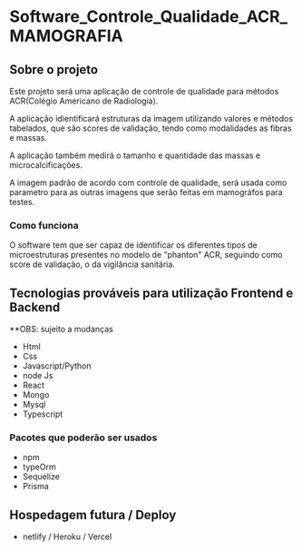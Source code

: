 # Software_Controle_Qualidade_ACR_MAMOGRAFIA

## Sobre o projeto

  Este projeto será uma aplicação de controle de qualidade para métodos ACR(Colégio Americano de Radiologia).

  A aplicação idientificará estruturas da imagem utilizando valores e métodos tabelados, que são scores de validação, tendo como modalidades as fibras e massas.

  A aplicação também medirá o tamanho e quantidade das massas e microcalcificações.

  A imagem padrão de acordo com controle de qualidade, será usada como parametro para as outras imagens que serão feitas em mamográfos para testes.

### Como funciona

  O software tem que ser capaz de identificar os diferentes tipos de microestruturas presentes no modelo de "phanton" ACR, seguindo como score de validação, o da vigilância sanitária.

## Tecnologias prováveis para utilização Frontend e Backend 
 **OBS: sujeito a mudanças

 - Html
 - Css
 - Javascript/Python
 - node Js
 - React
 - Mongo
 - Mysql
 - Typescript

 ### Pacotes que poderão ser usados

 - npm
 - typeOrm
 - Sequelize
 - Prisma

##  Hospedagem futura / Deploy

 - netlify / Heroku / Vercel


